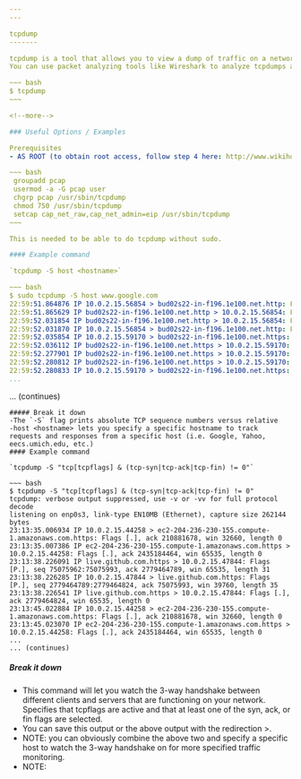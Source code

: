 ```yaml
---
---

tcpdump
-------

tcpdump is a tool that allows you to view a dump of traffic on a network. By default, tcpdump will let you view the dump on your local network.
You can use packet analyzing tools like Wireshark to analyze tcpdumps and pcap files.

~~~ bash
$ tcpdump 
~~~

<!--more-->

### Useful Options / Examples

Prerequisites
- AS ROOT (to obtain root access, follow step 4 here: http://www.wikihow.com/Become-Root-in-Ubuntu) do the following steps:

~~~ bash
 groupadd pcap
 usermod -a -G pcap user
 chgrp pcap /usr/sbin/tcpdump
 chmod 750 /usr/sbin/tcpdump
 setcap cap_net_raw,cap_net_admin=eip /usr/sbin/tcpdump
~~~

This is needed to be able to do tcpdump without sudo.

#### Example command

`tcpdump -S host <hostname>`

~~~ bash
$ sudo tcpdump -S host www.google.com
22:59:51.864876 IP 10.0.2.15.56854 > bud02s22-in-f196.1e100.net.http: Flags [P.], seq 1151492736:1151493304, ack 109760840, win 30168, length 568: HTTP: GET / HTTP/1.1
22:59:51.865629 IP bud02s22-in-f196.1e100.net.http > 10.0.2.15.56854: Flags [.], ack 1151493304, win 65535, length 0
22:59:52.031854 IP bud02s22-in-f196.1e100.net.http > 10.0.2.15.56854: Flags [P.], seq 109760840:109761678, ack 1151493304, win 65535, length 838: HTTP: HTTP/1.1 302 Found
22:59:52.031870 IP 10.0.2.15.56854 > bud02s22-in-f196.1e100.net.http: Flags [.], ack 109761678, win 31844, length 0
22:59:52.035854 IP 10.0.2.15.59170 > bud02s22-in-f196.1e100.net.https: Flags [P.], seq 2068573025:2068573116, ack 110036572, win 65320, length 91
22:59:52.036112 IP bud02s22-in-f196.1e100.net.https > 10.0.2.15.59170: Flags [.], ack 2068573116, win 65535, length 0
22:59:52.277901 IP bud02s22-in-f196.1e100.net.https > 10.0.2.15.59170: Flags [P.], seq 110036572:110036648, ack 2068573116, win 65535, length 76
22:59:52.280812 IP bud02s22-in-f196.1e100.net.https > 10.0.2.15.59170: Flags [P.], seq 110036648:110040938, ack 2068573116, win 65535, length 4290
22:59:52.280833 IP 10.0.2.15.59170 > bud02s22-in-f196.1e100.net.https: Flags [.], ack 110040938, win 65535, length 0
...
```

... (continues)
~~~
##### Break it down
-The `-S` flag prints absolute TCP sequence numbers versus relative
-host <hostname> lets you specify a specific hostname to track requests and responses from a specific host (i.e. Google, Yahoo, eecs.umich.edu, etc.)
#### Example command

`tcpdump -S "tcp[tcpflags] & (tcp-syn|tcp-ack|tcp-fin) != 0"`

~~~ bash
$ tcpdump -S "tcp[tcpflags] & (tcp-syn|tcp-ack|tcp-fin) != 0"
tcpdump: verbose output suppressed, use -v or -vv for full protocol decode
listening on enp0s3, link-type EN10MB (Ethernet), capture size 262144 bytes
23:13:35.006934 IP 10.0.2.15.44258 > ec2-204-236-230-155.compute-1.amazonaws.com.https: Flags [.], ack 210881678, win 32660, length 0
23:13:35.007386 IP ec2-204-236-230-155.compute-1.amazonaws.com.https > 10.0.2.15.44258: Flags [.], ack 2435184464, win 65535, length 0
23:13:38.226091 IP live.github.com.https > 10.0.2.15.47844: Flags [P.], seq 75075962:75075993, ack 2779464789, win 65535, length 31
23:13:38.226285 IP 10.0.2.15.47844 > live.github.com.https: Flags [P.], seq 2779464789:2779464824, ack 75075993, win 39760, length 35
23:13:38.226541 IP live.github.com.https > 10.0.2.15.47844: Flags [.], ack 2779464824, win 65535, length 0
23:13:45.022884 IP 10.0.2.15.44258 > ec2-204-236-230-155.compute-1.amazonaws.com.https: Flags [.], ack 210881678, win 32660, length 0
23:13:45.023070 IP ec2-204-236-230-155.compute-1.amazonaws.com.https > 10.0.2.15.44258: Flags [.], ack 2435184464, win 65535, length 0
...
... (continues)
~~~
##### Break it down
- This command will let you watch the 3-way handshake between different clients and servers that are functioning on your network. Specifies that tcpflags are active and that at least one of the syn, ack, or fin flags are selected.
- You can save this output or the above output with the redirection >.
- NOTE: you can obviously combine the above two and specify a specific host to watch the 3-way handshake on for more specified traffic monitoring.
- NOTE: 


